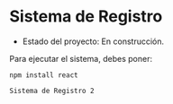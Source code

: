 <h1> Sistema de Registro</h1>

- Estado del proyecto: En construcción.

Para ejecutar el sistema, debes poner:

`npm install react`

`Sistema de Registro 2`

